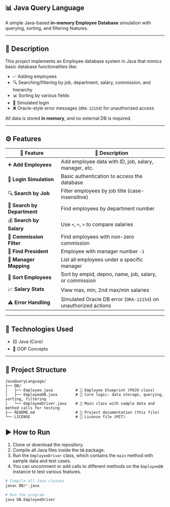 ## 📊 Java Query Language

A simple Java-based **in-memory Employee Database** simulation with querying, sorting, and filtering features.

---

## 📘 Description

This project implements an Employee database system in Java that mimics basic database functionalities like:

- ✅ Adding employees
- 🔍 Searching/filtering by job, department, salary, commission, and hierarchy
- 📊 Sorting by various fields
- 🔐 Simulated login
- ❌ Oracle-style error messages (`ORA-12154`) for unauthorized access

All data is stored **in memory**, and no external DB is required.

---

## ⚙️ Features

| 🚀 Feature                   | 📝 Description                                               |
|-----------------------------|--------------------------------------------------------------|
| ➕ **Add Employees**         | Add employee data with ID, job, salary, manager, etc.        |
| 🔐 **Login Simulation**      | Basic authentication to access the database                  |
| 🔍 **Search by Job**         | Filter employees by job title (case-insensitive)             |
| 🏢 **Search by Department**  | Find employees by department number                          |
| 💰 **Search by Salary**      | Use `<`, `=`, `>` to compare salaries                        |
| 💸 **Commission Filter**     | Find employees with non-zero commission                     |
| 👑 **Find President**        | Employee with manager number `-1`                            |
| 👥 **Manager Mapping**       | List all employees under a specific manager                  |
| 🔄 **Sort Employees**        | Sort by empid, depno, name, job, salary, or commission       |
| 📈 **Salary Stats**          | View max, min, 2nd max/min salaries                          |
| ⚠️ **Error Handling**        | Simulated Oracle DB error (`ORA-12154`) on unauthorized actions |

---

## 🧰 Technologies Used

- 🟨 Java (Core)
- 🧠 OOP Concepts

---

## 📁 Project Structure
```plaintext
JavaQueryLanguage/
├── DB/
│   ├── Employee.java          # 📌 Employee blueprint (POJO class)
│   ├── EmployeeDB.java        # 🧠 Core logic: data storage, querying, sorting, filtering
│   └── EmployeeDriver.java    # 🚀 Main class with sample data and method calls for testing
├── README.md                  # 📄 Project documentation (this file)
└── LICENSE                    # 📝 License file (MIT)
```

## ▶️ How to Run

1. Clone or download the repository.
2. Compile all Java files inside the `DB` package.
3. Run the `EmployeeDriver` class, which contains the `main` method with sample data and test cases.
4. You can uncomment or add calls to different methods on the `EmployeeDB` instance to test various features.

```bash
# Compile all Java classes
javac DB/*.java

# Run the program
java DB.EmployeeDriver



